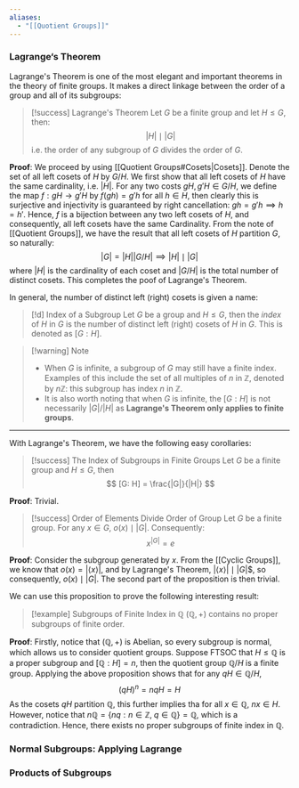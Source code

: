 ```yaml
---
aliases:
  - "[[Quotient Groups]]"
---
```

### Lagrange‘s Theorem

Lagrange's Theorem is one of the most elegant and important theorems in the theory of finite groups. It makes a direct linkage between the order of a group and all of its subgroups: 

>[!success] Lagrange's Theorem
>Let $G$ be a finite group and let $H \leq G$, then:
>$$
>|H| \mid |G|
>$$
>i.e. the order of any subgroup of $G$ divides the order of $G$. 

**Proof**: We proceed by using [[Quotient Groups#Cosets|Cosets]]. Denote the set of all left cosets of $H$ by $G / H$. We first show that all left cosets of $H$ have the same cardinality, i.e. $|H|$. For any two costs $gH, g'H \in G/H$, we define the map $f: gH \to g'H$ by $f(gh) = g'h$ for all $h \in H$, then clearly this is surjective and injectivity is guaranteed by right cancellation: $gh = g'h \implies h = h'$. Hence, $f$ is a bijection between any two left cosets of $H$, and consequently, all left cosets have the same Cardinality. From the note of [[Quotient Groups]], we have the result that all left cosets of $H$ partition $G$, so naturally:
$$
|G| = |H| |G/H| \implies  | H| \mid |G|
$$
where $|H|$ is the cardinality of each coset and $|G/H|$ is the total number of distinct cosets. This completes the poof of Lagrange's Theorem. 

In general, the number of distinct left (right) cosets is given a name: 

>[!d] Index of a Subgroup
>Let $G$ be a group and $H \leq G$, then the *index* of $H$ in $G$ is the number of distinct left (right) cosets of $H$ in $G$. This is denoted as $[G:H]$. 

>[!warning] Note
>* When $G$ is infinite, a subgroup of $G$ may still have a finite index. Examples of this include the set of all multiples of $n$ in $\mathbb{Z}$, denoted by $n\mathbb{Z}$: this subgroup has index $n$ in $\mathbb{Z}$. 
>* It is also worth noting that when $G$ is infinite, the $[G: H]$ is not necessarily $|G| / |H|$ as **Lagrange's Theorem only applies to finite groups**. 

---

With Lagrange's Theorem, we have the following easy corollaries: 

>[!success] The Index of Subgroups in Finite Groups
>Let $G$ be a finite group and $H\leq G$, then 
>$$
>[G: H] = \frac{|G|}{|H|}
>$$

**Proof**: Trivial. 

>[!success] Order of Elements Divide Order of Group
>Let $G$ be a finite group. For any $x \in G$, $o(x) \mid |G|$. Consequently:
>$$
>x^{|G|} = e
>$$

**Proof**: Consider the subgroup generated by $x$. From the [[Cyclic Groups]], we know that $o(x) = |\langle x \rangle|$, and by Lagrange's Theorem, $|\langle x \rangle| \mid |G|$$, so consequently, $o(x) \mid |G|$. The second part of the proposition is then trivial. 

We can use this proposition to prove the following interesting result: 

>[!example] Subgroups of Finite Index in $\mathbb{Q}$
>$(\mathbb{Q}, +)$ contains no proper subgroups of finite order. 

**Proof**: Firstly, notice that $(\mathbb{Q}, +)$ is Abelian, so every subgroup is normal, which allows us to consider quotient groups. Suppose FTSOC that $H \leq \mathbb{Q}$ is a proper subgroup and $[\mathbb{Q}:H] = n$, then the quotient group $\mathbb{Q} / H$ is a finite group. Applying the above proposition shows that for any $qH \in \mathbb{Q} / H$, 
$$
(qH)^n = nqH = H
$$
As the cosets $qH$ partition $\mathbb{Q}$, this further implies tha for all $x \in \mathbb{Q}$, $nx \in H$. However, notice that $n\mathbb{Q} = \{nq : n \in \mathbb{Z}, \; q \in \mathbb{Q}\} = \mathbb{Q}$, which is a contradiction. Hence, there exists no proper subgroups of finite index in $\mathbb{Q}$. 


### Normal Subgroups: Applying Lagrange


### Products of Subgroups


